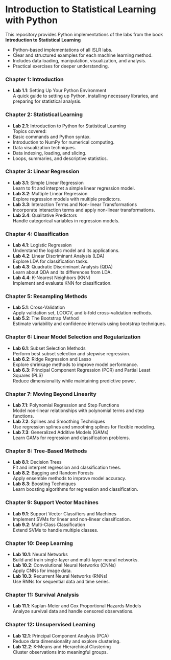 # Introduction to Statistical Learning with Python 

This repository provides Python implementations of the labs from the book **Introduction to Statistical Learning**

- Python-based implementations of all ISLR labs.
- Clear and structured examples for each machine learning method.
- Includes data loading, manipulation, visualization, and analysis.
- Practical exercises for deeper understanding.

### Chapter 1: Introduction
-  **Lab 1.1**: Setting Up Your Python Environment  
  A quick guide to setting up Python, installing necessary libraries, and preparing for statistical analysis.

### Chapter 2: Statistical Learning
-  **Lab 2.1**: Introduction to Python for Statistical Learning  
  Topics covered:
  - Basic commands and Python syntax.
  - Introduction to NumPy for numerical computing.
  - Data visualization techniques.
  - Data indexing, loading, and slicing.
  - Loops, summaries, and descriptive statistics.

### Chapter 3: Linear Regression
-  **Lab 3.1**: Simple Linear Regression  
  Learn to fit and interpret a simple linear regression model.
-  **Lab 3.2**: Multiple Linear Regression  
  Explore regression models with multiple predictors.
-  **Lab 3.3**: Interaction Terms and Non-linear Transformations  
  Incorporate interaction terms and apply non-linear transformations.
-  **Lab 3.4**: Qualitative Predictors  
  Handle categorical variables in regression models.

### Chapter 4: Classification
-  **Lab 4.1**: Logistic Regression  
  Understand the logistic model and its applications.
-  **Lab 4.2**: Linear Discriminant Analysis (LDA)  
  Explore LDA for classification tasks.
-  **Lab 4.3**: Quadratic Discriminant Analysis (QDA)  
  Learn about QDA and its differences from LDA.
-  **Lab 4.4**: K-Nearest Neighbors (KNN)  
  Implement and evaluate KNN for classification.

### Chapter 5: Resampling Methods
-  **Lab 5.1**: Cross-Validation  
  Apply validation set, LOOCV, and k-fold cross-validation methods.
-  **Lab 5.2**: The Bootstrap Method  
  Estimate variability and confidence intervals using bootstrap techniques.

### Chapter 6: Linear Model Selection and Regularization
-  **Lab 6.1**: Subset Selection Methods  
  Perform best subset selection and stepwise regression.
-  **Lab 6.2**: Ridge Regression and Lasso  
  Explore shrinkage methods to improve model performance.
-  **Lab 6.3**: Principal Component Regression (PCR) and Partial Least Squares (PLS)  
  Reduce dimensionality while maintaining predictive power.

### Chapter 7: Moving Beyond Linearity
-  **Lab 7.1**: Polynomial Regression and Step Functions  
  Model non-linear relationships with polynomial terms and step functions.
-  **Lab 7.2**: Splines and Smoothing Techniques  
  Use regression splines and smoothing splines for flexible modeling.
-  **Lab 7.3**: Generalized Additive Models (GAMs)  
  Learn GAMs for regression and classification problems.

### Chapter 8: Tree-Based Methods
-  **Lab 8.1**: Decision Trees  
  Fit and interpret regression and classification trees.
-  **Lab 8.2**: Bagging and Random Forests  
  Apply ensemble methods to improve model accuracy.
-  **Lab 8.3**: Boosting Techniques  
  Learn boosting algorithms for regression and classification.

### Chapter 9: Support Vector Machines
-  **Lab 9.1**: Support Vector Classifiers and Machines  
  Implement SVMs for linear and non-linear classification.
-  **Lab 9.2**: Multi-Class Classification  
  Extend SVMs to handle multiple classes.

### Chapter 10: Deep Learning
-  **Lab 10.1**: Neural Networks  
  Build and train single-layer and multi-layer neural networks.
-  **Lab 10.2**: Convolutional Neural Networks (CNNs)  
  Apply CNNs for image data.
-  **Lab 10.3**: Recurrent Neural Networks (RNNs)  
  Use RNNs for sequential data and time series.

### Chapter 11: Survival Analysis
-  **Lab 11.1**: Kaplan-Meier and Cox Proportional Hazards Models  
  Analyze survival data and handle censored observations.

### Chapter 12: Unsupervised Learning
-  **Lab 12.1**: Principal Component Analysis (PCA)  
  Reduce data dimensionality and explore clustering.
-  **Lab 12.2**: K-Means and Hierarchical Clustering  
  Cluster observations into meaningful groups.
